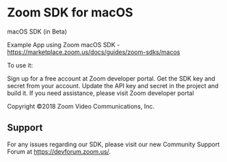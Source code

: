 # Zoom SDK for macOS

macOS SDK (in Beta)

Example App using Zoom macOS SDK - https://marketplace.zoom.us/docs/guides/zoom-sdks/macos

To use it:

Sign up for a free account at Zoom developer portal. Get the SDK key and secret from your account. Update the API key and secret in the project and build it. If you need assistance, please visit Zoom developer portal

Copyright ©2018 Zoom Video Communications, Inc.

## Support

For any issues regarding our SDK, please visit our new Community Support Forum at https://devforum.zoom.us/.

